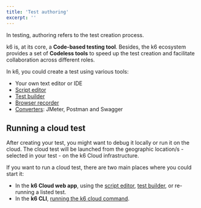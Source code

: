 ```yaml
---
title: 'Test authoring'
excerpt: ''
---
```


In testing, authoring refers to the test creation process. 

k6 is, at its core, a **Code-based testing tool**. Besides, the k6 ecosystem provides a set of **Codeless tools** to speed up the test creation and facilitate collaboration across different roles.

In k6, you could create a test using various tools:

- Your own text editor or IDE
- [Script editor](/cloud/creating-and-running-a-test/script-editor)
- [Test builder](/test-authoring/test-builder)
- [Browser recorder](/test-authoring/recording-a-session/browser-recorder)
- [Converters](/integrations#converters): JMeter, Postman and Swagger

## Running a cloud test

After creating your test, you might want to debug it locally or run it on the cloud. The cloud test will be launched from the geographic location/s - selected in your test - on the k6 Cloud infrastructure. 

If you want to run a cloud test, there are two main places where you could start it:

- In the **k6 Cloud web app**, using the [script editor](/cloud/creating-and-running-a-test/script-editor), [test builder](/test-authoring/test-builder), or re-running a listed test.
- In the **k6 CLI**, [running the k6 cloud command](/creating-and-running-a-test/cloud-tests-from-the-cli).


